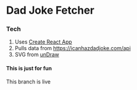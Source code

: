 # Dad Joke Fetcher

### Tech

1. Uses [Create React App](https://github.com/facebook/create-react-app)
2. Pulls data from <https://icanhazdadjoke.com/api>
3. SVG from [unDraw](https://undraw.co/)

#### This is just for fun

This branch is live

